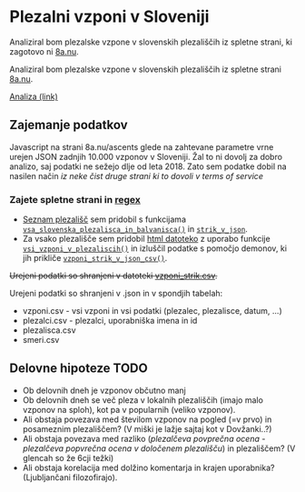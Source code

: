 # Plezalni vzponi v Sloveniji

Analiziral bom plezalske vzpone v slovenskih plezališčih iz spletne strani, ki zagotovo ni [8a.nu](https://www.8a.nu).

Analiziral bom plezalske vzpone v slovenskih plezališčih iz spletne strani [8a.nu](https://www.8a.nu).

[Analiza (link)](https://github.com/urhprimozic/plezalni-vzponi-v-sloveniji/blob/main/analiza.ipynb)

## Zajemanje podatkov
Javascript na strani 8a.nu/ascents glede na zahtevane parametre vrne urejen JSON zadnjih 10.000 vzponov v Sloveniji. Žal to ni dovolj za dobro analizo, saj podatki ne sežejo dlje od leta 2018. Zato sem podatke dobil na nasilen način *iz neke čist druge strani ki to dovoli v terms of service*

### Zajete spletne strani in [regex](https://en.wikipedia.org/wiki/Inferno_(Dante)#Ninth_Circle_(Treachery))

- [Seznam plezališč](https://github.com/urhprimozic/plezalni-vzponi-v-sloveniji/blob/main/data/plezalisca.json) sem pridobil s funkcijama [`vsa_slovenska_plezalisca_in_balvanisca()`](https://github.com/urhprimozic/plezalni-vzponi-v-sloveniji/blob/main/src/nalozi_podatke.py#L13) in [`strik_v_json`](https://github.com/urhprimozic/plezalni-vzponi-v-sloveniji/blob/main/src/parse_plezalisca.py#L13).
- Za vsako plezališče sem pridobil [html datoteko](https://github.com/urhprimozic/plezalni-vzponi-v-sloveniji/blob/main/data/vzponi_bohinjska-bela.html) z uporabo funkcije [`vsi_vzponi_v_plezaliscih()`](https://github.com/urhprimozic/plezalni-vzponi-v-sloveniji/blob/main/src/nalozi_podatke.py#L34) in izluščil podatke s pomočjo demonov, ki jih prikliče [`vzponi_strik_v_json_csv()`](https://github.com/urhprimozic/plezalni-vzponi-v-sloveniji/blob/main/src/parse_plezalisca.py#L72).

~~Urejeni podatki so shranjeni v datoteki [vzponi_strik.csv](https://github.com/urhprimozic/plezalni-vzponi-v-sloveniji/blob/main/data/vzponi_strik.csv).~~

Urejeni podatki so shranjeni v .json in v spondjih tabelah:
- vzponi.csv - vsi vzponi in vsi podatki (plezalec, plezalisce, datum, ...)
- plezalci.csv - plezalci, uporabniška imena in id
- plezalisca.csv
- smeri.csv


## Delovne hipoteze TODO
- Ob delovnih dneh je vzponov občutno manj
- Ob delovnih dneh se več pleza v lokalnih plezališčih (imajo malo vzponov na sploh), kot pa v popularnih (veliko vzponov).
- Ali obstaja povezava med številom vzponov na pogled (=v prvo) in posameznim plezališčem? 
(V miški je lažje sajtaj kot v Dovžanki..?)
- Ali obstaja povezava med razliko (*plezalčeva povprečna ocena - plezalčeva popvrečna ocena v določenem plezališču*) in plezališčem? 
(V glencah so že 6cji težki)
- Ali obstaja korelacija med dolžino komentarja in krajen uporabnika? 
(Ljubljančani filozofirajo).
